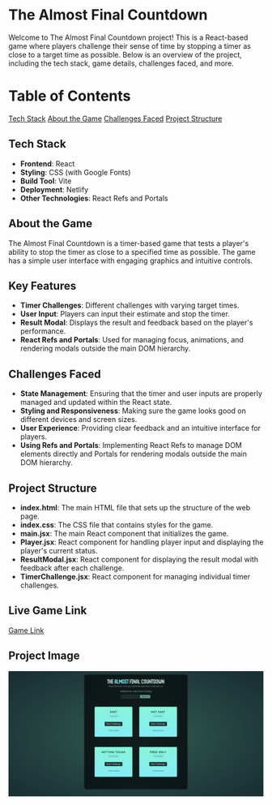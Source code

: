 # The Almost Final Countdown

Welcome to The Almost Final Countdown project! This is a React-based game where players challenge their sense of time by stopping a timer as close to a target time as possible. Below is an overview of the project, including the tech stack, game details, challenges faced, and more.

# Table of Contents

[Tech Stack](#tech-stack)
[About the Game](#about-the-game)
[Challenges Faced](#challenges-faced)
[Project Structure ](#project-structure)

## Tech Stack

- **Frontend**: React
- **Styling**: CSS (with Google Fonts)
- **Build Tool**: Vite
- **Deployment**: Netlify
- **Other Technologies**: React Refs and Portals

## About the Game

The Almost Final Countdown is a timer-based game that tests a player's ability to stop the timer as close to a specified time as possible. The game has a simple user interface with engaging graphics and intuitive controls.

## Key Features

- **Timer Challenges**: Different challenges with varying target times.
- **User Input**: Players can input their estimate and stop the timer.
- **Result Modal**: Displays the result and feedback based on the player's performance.
- **React Refs and Portals**: Used for managing focus, animations, and rendering modals outside the main DOM hierarchy.

## Challenges Faced

- **State Management**: Ensuring that the timer and user inputs are properly managed and updated within the React state.
- **Styling and Responsiveness**: Making sure the game looks good on different devices and screen sizes.
- **User Experience**: Providing clear feedback and an intuitive interface for players.
- **Using Refs and Portals**: Implementing React Refs to manage DOM elements directly and Portals for rendering modals outside the main DOM hierarchy.

## Project Structure

- **index.html**: The main HTML file that sets up the structure of the web page.
- **index.css**: The CSS file that contains styles for the game.
- **main.jsx**: The main React component that initializes the game.
- **Player.jsx**: React component for handling player input and displaying the player's current status.
- **ResultModal.jsx**: React component for displaying the result modal with feedback after each challenge.
- **TimerChallenge.jsx**: React component for managing individual timer challenges.

## Live Game Link

[Game Link](https://time-game-dileep.netlify.app)

## Project Image

![Game Screenshot](./public/project.png)
